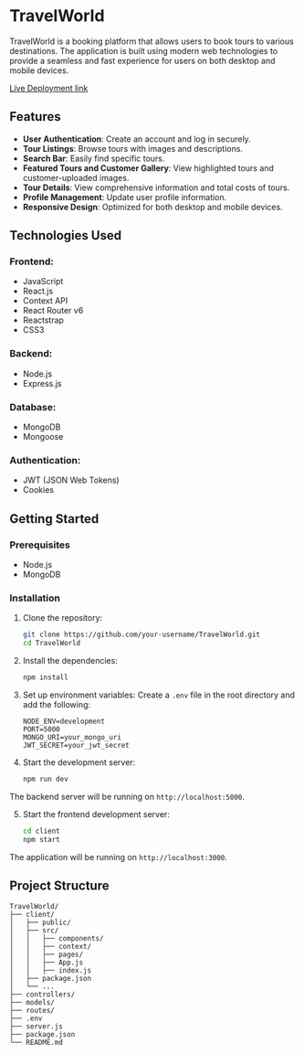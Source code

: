 # TravelWorld

TravelWorld is a booking platform that allows users to book tours to various destinations. The application is built using modern web technologies to provide a seamless and fast experience for users on both desktop and mobile devices.

[Live Deployment link](https://tour-management-app-full-stack.vercel.app/)

## Features

- **User Authentication**: Create an account and log in securely.
- **Tour Listings**: Browse tours with images and descriptions.
- **Search Bar**: Easily find specific tours.
- **Featured Tours and Customer Gallery**: View highlighted tours and customer-uploaded images.
- **Tour Details**: View comprehensive information and total costs of tours.
- **Profile Management**: Update user profile information.
- **Responsive Design**: Optimized for both desktop and mobile devices.

## Technologies Used

### Frontend:
- JavaScript
- React.js
- Context API
- React Router v6
- Reactstrap
- CSS3

### Backend:
- Node.js
- Express.js

### Database:
- MongoDB
- Mongoose

### Authentication:
- JWT (JSON Web Tokens)
- Cookies

## Getting Started

### Prerequisites
- Node.js
- MongoDB

### Installation

1. Clone the repository:
    ```sh
    git clone https://github.com/your-username/TravelWorld.git
    cd TravelWorld
    ```

2. Install the dependencies:
    ```sh
    npm install
    ```

3. Set up environment variables:
    Create a `.env` file in the root directory and add the following:
    ```env
    NODE_ENV=development
    PORT=5000
    MONGO_URI=your_mongo_uri
    JWT_SECRET=your_jwt_secret
    ```

4. Start the development server:
    ```sh
    npm run dev
    ```

The backend server will be running on `http://localhost:5000`.

5. Start the frontend development server:
    ```sh
    cd client
    npm start
    ```

The application will be running on `http://localhost:3000`.

## Project Structure
```plaintext
TravelWorld/
├── client/
│   ├── public/
│   ├── src/
│   │   ├── components/
│   │   ├── context/
│   │   ├── pages/
│   │   ├── App.js
│   │   ├── index.js
│   ├── package.json
│   └── ...
├── controllers/
├── models/
├── routes/
├── .env
├── server.js
├── package.json
└── README.md
